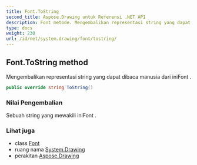 ```yaml
---
title: Font.ToString
second_title: Aspose.Drawing untuk Referensi .NET API
description: Font metode. Mengembalikan representasi string yang dapat dibaca manusia dari iniFont .
type: docs
weight: 230
url: /id/net/system.drawing/font/tostring/
---
```

## Font.ToString method

Mengembalikan representasi string yang dapat dibaca manusia dari iniFont .

```csharp
public override string ToString()
```

### Nilai Pengembalian

Sebuah string yang mewakili iniFont .

### Lihat juga

* class [Font](../)
* ruang nama [System.Drawing](../../font/)
* perakitan [Aspose.Drawing](../../../)


